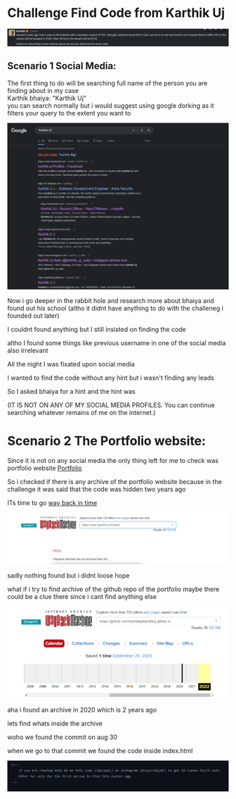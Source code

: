 # Challenge Find Code from Karthik Uj

![Challenge](Screenshot%202022-08-02%20112239.png)

## Scenario 1 Social Media:
The first thing to do will be searching full name of the person you are finding about in my case 
<br> Karthik bhaiya: "Karthik Uj"
<br>you can search normally but i would suggest using google dorking as it filters your query to the extent you want to

![dorking](google%20dork%201.png)

Now i go deeper in the rabbit hole and research more about bhaiya and found out his school (altho it didnt have anything to do with the challeneg i founded out later)

I couldnt found anything but I still insisted on finding the code 

altho I found some things like previous username in one of the social media also irrelevant

All the night I was fixated upon social media 

I wanted to find the code without any hint but i wasn't finding any leads

So I asked bhaiya for a hint  and the hint was 

(IT IS NOT ON ANY OF MY SOCIAL MEDIA PROFILES. You can continue searching whatever remains of me on the internet.)

# Scenario 2 The Portfolio website:
Since it is not on any social media the only thing left for me to check was portfolio website [Portfolio](https://www.5up3r541y4n.tech/)

So i checked if there is any archive of the portfolio website because in the challenge it was said that the code was hidden two years ago

ITs time to go [way back in time](https://web.archive.org/)

![way backin time](waybackintime.png)

sadly nothing found but i didnt loose hope

what if i try to find archive of the github repo of the portfolio
maybe there could be a clue there since i cant find anything else

![lead](lead.png)

aha i found an archive  in 2020 which is 2 years ago

lets find whats inside the archive

woho we found the commit on aug 30

when we go to that commit 
we found the code inside index.html

![answer](ans.png)
